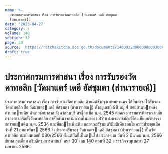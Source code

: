 ```yaml
---
name: >-
  ประกาศกรมการศาสนา เรื่อง การรับรองวัดคาทอลิก [วัดมาแตร์ เดอี อัสซุมตา
  (ลำนารายณ์)]
date: '2023-04-27'
category: ง
volume: 140
section: 32
page: 30
source: 'https://ratchakitcha.soc.go.th/documents/140D032N0000000003000.pdf'
draft: true
---
```


# ประกาศกรมการศาสนา เรื่อง การรับรองวัดคาทอลิก [วัดมาแตร์ เดอี อัสซุมตา (ลำนารายณ์)]

ประกาศกรมการศาสนา เรื่อง การรับรองวัดคาทอลิก ด้วยมิซซังกรุงเทพมหานคร ได้ยื่นคําขอให้รับรองวัดคาทอลิก ชื่อ วัดมาแตร เดอี อัสซุมตา (ลํานารายณ) ตั้งอยู่เลขที่ 98 หมู่ 4 ซอยบ้านหาหลัง ตําบลหวยหิน อําเภอชัยบาดาล จังหวัดลพบุรี สรางเมื่อ พ.ศ. 2545 ต่อคณะกรรมการพิจารณากลั่นกรองคําขอจัดตั้งวัดคาทอลิก อาศัยอํานาจตามความในมาตรา 32 แห่งพระราชบัญญัติระเบียบบริหารราชการแผนดิน พ.ศ. 2534 และที่แกไขเพิ่มเติม และคณะรัฐมนตรีมีมติเห็นชอบในคราวประชุมเมื่อวันที่ 21 กุมภาพันธ 2566 จึงประกาศรับรอง วัดมาแตร เดอี อัสซุมตา (ลํานารายณ) เป็นวัดคาทอลิก ทะเบียนเลขที่ 030/2566 ตั้งแต่บัดนี้เป็นตนไป ประกาศ ณ วันที่ 2 มีนาคม พ.ศ. 2566 ชัยพล สุขเอี่ยม อธิบดีกรมการศาสนา ้ หนา 30 ่ เลม 140 ตอนที่ 32 ง ราชกิจจานุเบกษา 27 เมษายน 2566
